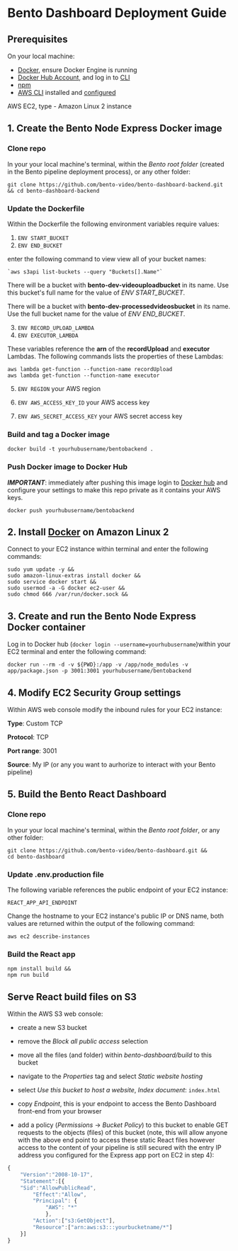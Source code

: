 # Bento Dashboard Deployment Guide

## Prerequisites
On your local machine:
- [Docker](https://www.docker.com/), ensure Docker Engine is running
- [Docker Hub Account](https://hub.docker.com), and log in to [CLI](https://docs.docker.com/engine/reference/commandline/login/)
- [npm](https://www.npmjs.com/get-npm)
- [AWS CLI](https://docs.aws.amazon.com/cli/latest/userguide/cli-chap-install.html) installed and [configured](https://docs.aws.amazon.com/cli/latest/userguide/cli-chap-configure.html)

AWS EC2, type - Amazon Linux 2 instance 

## 1. Create the Bento Node Express Docker image
### Clone repo
In your your local machine's terminal, within the *Bento root folder* (created in the Bento pipeline deployment process), or any other folder:

```console
git clone https://github.com/bento-video/bento-dashboard-backend.git && cd bento-dashboard-backend
```

### Update the Dockerfile
Within the Dockerfile the following environment variables require values: 

1. `ENV START_BUCKET` 
2. `ENV END_BUCKET` 

enter the following command to view view all of your bucket names:

```console
`aws s3api list-buckets --query "Buckets[].Name"`
```

There will be a bucket with **bento-dev-videouploadbucket** in its name. Use this bucket's full name for the value of *ENV START_BUCKET*. 

There will be a bucket with **bento-dev-processedvideosbucket** in its name. Use the full bucket name for the value of *ENV END_BUCKET*. 

3. `ENV RECORD_UPLOAD_LAMBDA`
4. `ENV EXECUTOR_LAMBDA`

These variables reference the **arn** of the **recordUpload** and **executor** Lambdas. The following commands lists the properties of these Lambdas: 

```console
aws lambda get-function --function-name recordUpload
aws lambda get-function --function-name executor
```

5. `ENV REGION` your AWS region 

6. `ENV AWS_ACCESS_KEY_ID` your AWS access key

7. `ENV AWS_SECRET_ACCESS_KEY` your AWS secret access key

### Build and tag a Docker image
```console
docker build -t yourhubusername/bentobackend .
```

### Push Docker image to Docker Hub
***IMPORTANT***: immediately after pushing this image login to [Docker hub](https://hub.docker.com) and configure your settings to make this repo private as it contains your AWS keys.

```console
docker push yourhubusername/bentobackend
```

## 2. Install [Docker](https://docs.aws.amazon.com/AmazonECS/latest/developerguide/docker-basics.html) on Amazon Linux 2
Connect to your EC2 instance within terminal and enter the following commands:

```console
sudo yum update -y &&
sudo amazon-linux-extras install docker &&
sudo service docker start &&
sudo usermod -a -G docker ec2-user &&
sudo chmod 666 /var/run/docker.sock &&
```

## 3. Create and run the Bento Node Express Docker container
Log in to Docker hub (`docker login --username=yourhubusername`)within your EC2 terminal and enter the following command:

```console
docker run --rm -d -v ${PWD}:/app -v /app/node_modules -v app/package.json -p 3001:3001 yourhubusername/bentobackend
```

## 4. Modify EC2 Security Group settings
Within AWS web console modify the inbound rules for your EC2 instance:

**Type**: Custom TCP

**Protocol**: TCP

**Port range**: 3001

**Source**: My IP (or any you want to aurhorize to interact with your Bento pipeline)

## 5. Build the Bento React Dashboard 
### Clone repo
In your your local machine's terminal, within the *Bento root folder*, or any other folder:

```console
git clone https://github.com/bento-video/bento-dashboard.git &&
cd bento-dashboard
```

### Update .env.production file
The following variable references the public endpoint of your EC2 instance:

`REACT_APP_API_ENDPOINT` 

Change the hostname to your EC2 instance's public IP or DNS name, both values are returned within the output of the following command:

```console
aws ec2 describe-instances
```
 
### Build the React app
```console
npm install build &&
npm run build
```

## Serve React build files on S3
Within the AWS S3 web console:

- create a new S3 bucket

- remove the *Block all public access* selection

- move all the files (and folder) within *bento-dashboard/build* to this bucket

- navigate to the *Properties* tag and select *Static website hosting*

- select *Use this bucket to host a website*, *Index document*: `index.html`

- copy *Endpoint*, this is your endpoint to access the Bento Dashboard front-end from your browser

- add a policy (*Permissions* -> *Bucket Policy*) to this bucket to enable GET requests to the objects (files) of this bucket (note, this will allow anyone with the above end point to access these static React files however access to the content of your pipeline is still secured with the entry IP address you configured for the Express app port on EC2 in step 4):
```javascript
{
	"Version":"2008-10-17",
	"Statement":[{
	"Sid":"AllowPublicRead",
		"Effect":"Allow",
		"Principal": {
			"AWS": "*"
			},
		"Action":["s3:GetObject"],
		"Resource":["arn:aws:s3:::yourbucketname/*"]
	}]
} 
```



